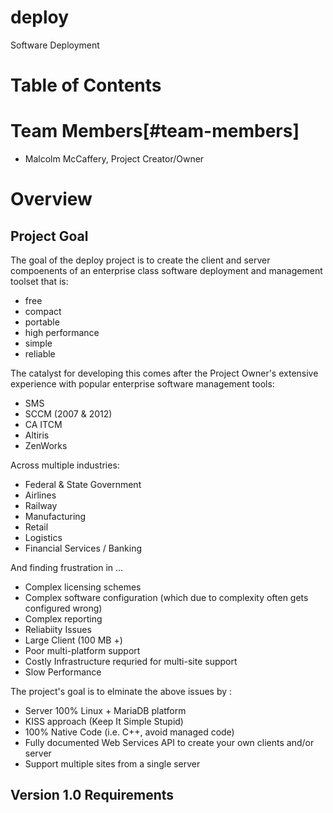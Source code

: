 deploy
======

Software Deployment

# Table of Contents

# Team Members[#team-members]

* Malcolm McCaffery, Project Creator/Owner

# Overview

## Project Goal

The goal of the deploy project is to create the client and server compoenents of an enterprise class software deployment and management toolset that is:

* free
* compact
* portable
* high performance
* simple
* reliable

The catalyst for developing this comes after the Project Owner's extensive experience with popular enterprise software management tools:

* SMS 
* SCCM (2007 & 2012)
* CA ITCM
* Altiris
* ZenWorks

Across multiple industries:

* Federal & State Government
* Airlines
* Railway
* Manufacturing
* Retail
* Logistics
* Financial Services / Banking

And finding frustration in ...

* Complex licensing schemes
* Complex software configuration (which due to complexity often gets configured wrong)
* Complex reporting
* Reliabiity Issues
* Large Client (100 MB +)
* Poor multi-platform support
* Costly Infrastructure requried for multi-site support
* Slow Performance

The project's goal is to elminate the above issues by :

* Server 100% Linux + MariaDB platform
* KISS approach (Keep It Simple Stupid)
* 100% Native Code (i.e. C++, avoid managed code)
* Fully documented Web Services API to create your own clients and/or server
* Support multiple sites from a single server

## Version 1.0 Requirements

